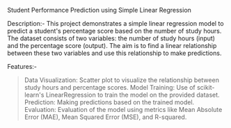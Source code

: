 Student Performance Prediction using Simple Linear Regression

Description:-
This project demonstrates a simple linear regression model to predict a student's percentage score based on the number of study hours. The dataset consists of two variables: the number of study hours (input) and the percentage score (output). The aim is to find a linear relationship between these two variables and use this relationship to make predictions.

Features:-
>Data Visualization: Scatter plot to visualize the relationship between study hours and percentage scores.
>Model Training: Use of scikit-learn's LinearRegression to train the model on the provided dataset.
>Prediction: Making predictions based on the trained model.
>Evaluation: Evaluation of the model using metrics like Mean Absolute Error (MAE), Mean Squared Error (MSE), and R-squared.
